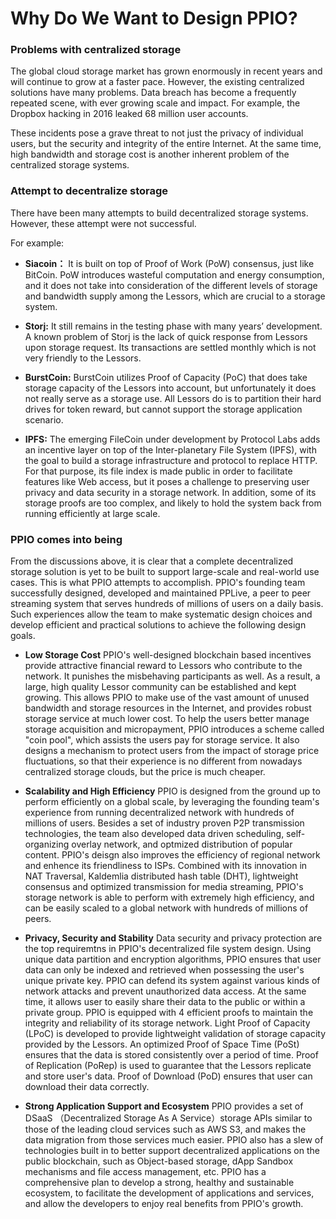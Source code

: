 # Why Do We Want to Design PPIO?

### Problems with centralized storage
The global cloud storage market has grown enormously in recent years and will continue to grow at a faster pace. However, the existing centralized solutions have many problems. Data breach has become a frequently repeated scene, with ever growing scale and impact. For example, the Dropbox hacking in 2016 leaked 68 million user accounts.

These incidents pose a grave threat to not just the privacy of individual users, but the security and integrity of the entire Internet. At the same time, high bandwidth and storage cost is another inherent problem of the centralized storage systems.

### Attempt to decentralize storage
There have been many attempts to build decentralized storage systems. However, these attempt were not successful.

For example:

- **Siacoin：**  It is built on top of Proof of Work (PoW) consensus, just like BitCoin. PoW introduces wasteful computation and energy consumption, and it does not take into consideration of the different levels of storage and bandwidth supply among the Lessors, which are crucial to a storage system.

- **Storj:**   It still remains in the testing phase with many years’ development. A known problem of Storj is the lack of quick response from Lessors upon storage request. Its transactions are settled monthly which is not very friendly to the Lessors.

- **BurstCoin:**  BurstCoin utilizes Proof of Capacity (PoC) that does take storage capacity of the Lessors into account, but unfortunately it does not really serve as a storage use. All Lessors do is to partition their hard drives for token reward, but cannot support the storage application scenario.

- **IPFS:**  The emerging FileCoin under development by Protocol Labs adds an incentive layer on top of the Inter-planetary File System (IPFS), with the goal to build a storage infrastructure and protocol to replace HTTP. For that purpose, its file index is made public in order to facilitate features like Web access, but it poses a challenge to preserving user privacy and data security in a storage network. In addition, some of its storage proofs are too complex, and likely to hold the system back from running efficiently at large scale.

### PPIO comes into being
From the discussions above, it is clear that a complete decentralized storage solution is yet to be built to support large-scale and real-world use cases. This is what PPIO attempts to accomplish.
PPIO's founding team successfully designed, developed and maintained PPLive, a peer to peer streaming system that serves hundreds of millions of users on a daily basis. Such experiences allow the team to make systematic design choices and develop efficient and practical solutions to achieve the following design goals.

- **Low Storage Cost**  PPIO's well-designed blockchain based incentives provide attractive financial reward to Lessors who contribute to the network. It punishes the misbehaving participants as well. As a result, a large, high quality Lessor community can be established and kept growing. This allows PPIO to make use of the vast amount of unused bandwidth and storage resources in the Internet, and provides robust storage service at much lower cost. To help the users better manage storage acquisition and micropayment, PPIO introduces a scheme called "coin pool", which assists the users pay for storage service. It also designs a mechanism to protect users from the impact of storage price fluctuations, so that their experience is no different from nowadays centralized storage clouds, but the price is much cheaper.

- **Scalability and High Efficiency** PPIO is designed from the ground up to perform efficiently on a global scale, by leveraging the founding team's experience from running decentralized network with hundreds of millions of users. Besides a set of industry proven P2P transmission technologies, the team also developed data driven scheduling, self-organizing overlay network, and optmized distribution of popular content. PPIO's deisgn also improves the efficiency of regional network and enhence its friendliness to ISPs. Combined with its innovation in NAT Traversal, Kaldemlia distributed hash table (DHT), lightweight consensus and optimized transmission for media streaming, PPIO's storage network is able to perform with extremely high efficiency, and can be easily scaled to a global network with hundreds of millions of peers.

- **Privacy, Security and Stability** Data security and privacy protection are the top requiremtns in PPIO's decentralized file system design. Using unique data partition and encryption algorithms, PPIO ensures that user data can only be indexed and retrieved when possessing the user's unique private key. PPIO can defend its system against various kinds of network attacks and prevent unauthorized data access. At the same time, it allows user to easily share their data to the public or within a private group. PPIO is equipped with 4 efficient proofs to maintain the integrity and reliability of its storage network. Light Proof of Capacity (LPoC) is developed to provide lightweight validation of storage capacity provided by the Lessors. An optimized Proof of Space Time (PoSt) ensures that the data is stored consistently over a period of time. Proof of Replication (PoRep) is used to guarantee that the Lessors replicate and store user's data. Proof of Download (PoD) ensures that user can download their data correctly.

- **Strong Application Support and Ecosystem** PPIO provides a set of DSaaS （Decentralized Storage As A Service）storage APIs similar to those of the leading cloud services such as AWS S3, and makes the data migration from those services much easier. PPIO also has a slew of technologies built in to better support decentralized applications on the public blockchain, such as Object-based storage, dApp Sandbox mechanisms and file access management, etc. PPIO has a comprehensive plan to develop a strong, healthy and sustainable ecosystem, to facilitate the development of applications and services, and allow the developers to enjoy real benefits from PPIO's growth.
